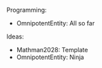 Programming:
 - OmnipotentEntity: All so far

Ideas:
 - Mathman2028: Template
 - OmnipotentEntity: Ninja
